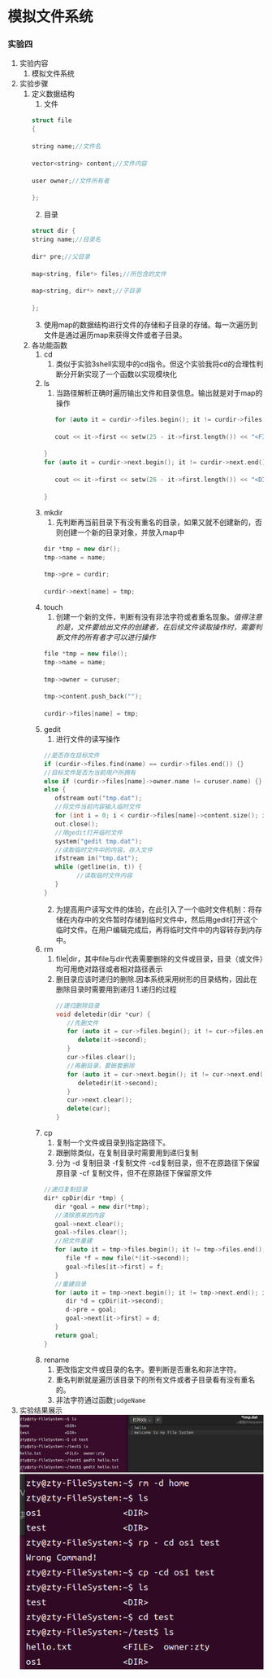 # 模拟文件系统
### 实验四
1. 实验内容
   1. 模拟文件系统
2. 实验步骤
   1. 定义数据结构
      1. 文件
      ```cpp
      struct file
      {

      string name;//文件名

      vector<string> content;//文件内容

      user owner;//文件所有者

      };
      ``` 
      2. 目录
      ```cpp
      struct dir {
      string name;//目录名

      dir* pre;//父目录

      map<string, file*> files;//所包含的文件

      map<string, dir*> next;//子目录

      };
      ```  
      3. 使用map的数据结构进行文件的存储和子目录的存储。每一次遍历到文件是通过遍历map来获得文件或者子目录。
   2. 各功能函数
      1. cd
         1. 类似于实验3shell实现中的cd指令。但这个实验我将cd的合理性判断分开新实现了一个函数以实现模块化
      2. ls
         1. 当路径解析正确时遍历输出文件和目录信息。输出就是对于map的操作
         ```cpp
            for (auto it = curdir->files.begin(); it != curdir->files.end(); it++) {

            cout << it->first << setw(25 - it->first.length()) << "<FILE>" << "  owner:" << it->second->owner.name << endl;

         }
         for (auto it = curdir->next.begin(); it != curdir->next.end(); it++) {

            cout << it->first << setw(26 - it->first.length()) << "<DIR>  " << endl;

         }
         ```
      3. mkdir
         1. 先判断再当前目录下有没有重名的目录，如果又就不创建新的，否则创建一个新的目录对象，并放入map中
         ```cpp
         dir *tmp = new dir();
         tmp->name = name;

         tmp->pre = curdir;

         curdir->next[name] = tmp;
         ``` 
      4. touch
         1. 创建一个新的文件，判断有没有非法字符或者重名现象。*值得注意的是，文件要给出文件的创建者，在后续文件读取操作时，需要判断文件的所有者才可以进行操作*
         ```cpp
         file *tmp = new file();
         tmp->name = name;

         tmp->owner = curuser;

         tmp->content.push_back("");

         curdir->files[name] = tmp;
         ``` 
      5. gedit
         1. 进行文件的读写操作
         ```cpp
         //是否存在目标文件  
         if (curdir->files.find(name) == curdir->files.end()) {}  
         //目标文件是否为当前用户所拥有  
         else if (curdir->files[name]->owner.name != curuser.name) {}  
         else {  
            ofstream out("tmp.dat");  
            //将文件当前内容输入临时文件  
            for (int i = 0; i < curdir->files[name]->content.size(); i++) {}  
            out.close();  
            //用gedit打开临时文件  
            system("gedit tmp.dat");  
            //读取临时文件中的内容，存入文件  
            ifstream in("tmp.dat");  
            while (getline(in, t)) {  
                  //读取临时文件内容  
            }  
         }  
         ```   
         2. 为提高用户读写文件的体验，在此引入了一个临时文件机制：将存储在内存中的文件暂时存储到临时文件中，然后用gedit打开这个临时文件。在用户编辑完成后，再将临时文件中的内容转存到内存中。
      6. rm
         1. file|dir，其中file与dir代表需要删除的文件或目录，目录（或文件）均可用绝对路径或者相对路径表示
         2. 删目录应该时递归的删除.因本系统采用树形的目录结构，因此在删除目录时需要用到递归
            1.递归的过程
            ```cpp
            //递归删除目录  
            void deletedir(dir *cur) {  
               //先删文件  
               for (auto it = cur->files.begin(); it != cur->files.end(); it++) {  
                  delete(it->second);  
               }  
               cur->files.clear();  
               //再删目录，要嵌套删除  
               for (auto it = cur->next.begin(); it != cur->next.end(); it++) {  
                  deletedir(it->second);  
               }  
               cur->next.clear();  
               delete(cur);  
            }  
            ```
      7. cp
         1. 复制一个文件或目录到指定路径下。
         2. 跟删除类似，在复制目录时需要用到递归复制
         3. 分为 -d 复制目录 -f复制文件 -cd复制目录，但不在原路径下保留原目录 -cf 复制文件，但不在原路径下保留原文件
         ```cpp
         //递归复制目录  
         dir* cpDir(dir *tmp) {  
            dir *goal = new dir(*tmp);  
            //清除原来的内容  
            goal->next.clear();  
            goal->files.clear();  
            //把文件重建  
            for (auto it = tmp->files.begin(); it != tmp->files.end(); it++) {  
               file *f = new file(*(it->second));  
               goal->files[it->first] = f;  
            }  
            //重建目录  
            for (auto it = tmp->next.begin(); it != tmp->next.end(); it++) {  
               dir *d = cpDir(it->second);  
               d->pre = goal;  
               goal->next[it->first] = d;  
            }  
            return goal;  
         } 
         ```
      8. rename
         1. 更改指定文件或目录的名字。要判断是否重名和非法字符。
         2. 重名判断就是遍历该目录下的所有文件或者子目录看有没有重名的。
         3. 非法字符通过函数```judgeName``` 
3. 实验结果展示
   ![](photo/file1.png) 
   ![](photo/file2.png)
